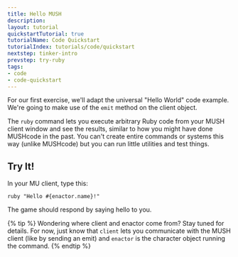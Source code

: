 ```yaml
---
title: Hello MUSH
description:
layout: tutorial
quickstartTutorial: true
tutorialName: Code Quickstart
tutorialIndex: tutorials/code/quickstart
nextstep: tinker-intro
prevstep: try-ruby
tags: 
- code
- code-quickstart
---
```


For our first exercise, we'll adapt the universal "Hello World" code example.  We're going to make use of the `emit` method on the client object. 

The `ruby` command lets you execute arbitrary Ruby code from your MUSH client window and see the results, similar to how you might have done MUSHcode in the past.  You can't create entire commands or systems this way (unlike MUSHcode) but you can run little utilities and test things.

## Try It!

In your MU client, type this:

    ruby "Hello #{enactor.name}!"

The game should respond by saying hello to you.

{% tip %} 
Wondering where client and enactor come from?  Stay tuned for details.  For now, just know that  <code>client</code>  lets you communicate with the MUSH client (like by sending an emit) and  <code>enactor</code>  is the character object running the command.
{% endtip %}